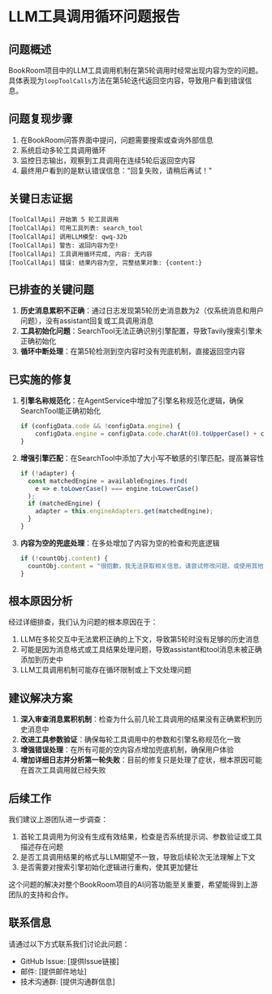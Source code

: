 # LLM工具调用循环问题报告

## 问题概述

BookRoom项目中的LLM工具调用机制在第5轮调用时经常出现内容为空的问题。具体表现为`loopToolCalls`方法在第5轮迭代返回空内容，导致用户看到错误信息。

## 问题复现步骤

1. 在BookRoom问答界面中提问，问题需要搜索或查询外部信息
2. 系统启动多轮工具调用循环
3. 监控日志输出，观察到工具调用在连续5轮后返回空内容
4. 最终用户看到的是默认错误信息："回复失败，请稍后再试！"

## 关键日志证据

```
[ToolCallApi] 开始第 5 轮工具调用
[ToolCallApi] 可用工具列表: search_tool
[ToolCallApi] 调用LLM模型: qwq-32b
[ToolCallApi] 警告: 返回内容为空!
[ToolCallApi] 工具调用循环完成, 内容: 无内容
[ToolCallApi] 错误: 结果内容为空, 完整结果对象: {content:}
```

## 已排查的关键问题

1. **历史消息累积不正确**：通过日志发现第5轮历史消息数为2（仅系统消息和用户问题），没有assistant回复或工具调用消息
2. **工具初始化问题**：SearchTool无法正确识别引擎配置，导致Tavily搜索引擎未正确初始化
3. **循环中断处理**：在第5轮检测到空内容时没有兜底机制，直接返回空内容

## 已实施的修复

1. **引擎名称规范化**：在AgentService中增加了引擎名称规范化逻辑，确保SearchTool能正确初始化
   ```typescript
   if (configData.code && !configData.engine) {
       configData.engine = configData.code.charAt(0).toUpperCase() + configData.code.slice(1);
   }
   ```

2. **增强引擎匹配**：在SearchTool中添加了大小写不敏感的引擎匹配，提高兼容性
   ```typescript
   if (!adapter) {
     const matchedEngine = availableEngines.find(
       e => e.toLowerCase() === engine.toLowerCase()
     );
     if (matchedEngine) {
       adapter = this.engineAdapters.get(matchedEngine);
     }
   }
   ```

3. **内容为空的兜底处理**：在多处增加了内容为空的检查和兜底逻辑
   ```typescript
   if (!countObj.content) {
     countObj.content = "很抱歉，我无法获取相关信息。请尝试修改问题，或使用其他关键词搜索。";
   }
   ```

## 根本原因分析

经过详细排查，我们认为问题的根本原因在于：

1. LLM在多轮交互中无法累积正确的上下文，导致第5轮时没有足够的历史消息
2. 可能是因为消息格式或工具结果处理问题，导致assistant和tool消息未被正确添加到历史中
3. LLM工具调用机制可能存在循环限制或上下文处理问题

## 建议解决方案

1. **深入审查消息累积机制**：检查为什么前几轮工具调用的结果没有正确累积到历史消息中
2. **改进工具参数验证**：确保每轮工具调用中的参数和引擎名称规范化一致
3. **增强错误处理**：在所有可能的空内容点增加兜底机制，确保用户体验
4. **增加详细日志并分析第一轮失败**：目前的修复只是处理了症状，根本原因可能在首次工具调用就已经失败

## 后续工作

我们建议上游团队进一步调查：

1. 首轮工具调用为何没有生成有效结果，检查是否系统提示词、参数验证或工具描述存在问题
2. 是否工具调用结果的格式与LLM期望不一致，导致后续轮次无法理解上下文
3. 是否需要对搜索引擎初始化逻辑进行重构，使其更加健壮

这个问题的解决对整个BookRoom项目的AI问答功能至关重要，希望能得到上游团队的支持和合作。

## 联系信息

请通过以下方式联系我们讨论此问题：
- GitHub Issue: [提供Issue链接]
- 邮件: [提供邮件地址]
- 技术沟通群: [提供沟通群信息] 